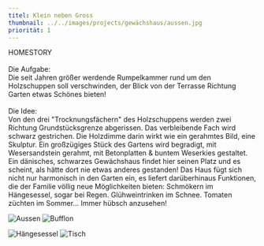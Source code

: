 ```yaml
---
titel: Klein neben Gross
thumbnail: ../../images/projects/gewächshaus/aussen.jpg
priorität: 1
---
```


HOMESTORY <br>
<br>
Die Aufgabe: <br>
Die seit Jahren größer werdende Rumpelkammer rund um den Holzschuppen soll verschwinden, der Blick von
der Terrasse Richtung Garten etwas Schönes bieten! <br>
<br>
Die Idee: <br>
Von den drei "Trocknungsfächern" des Holzschuppens werden zwei Richtung Grundstücksgrenze abgerissen.
Das verbleibende Fach wird schwarz gestrichen. Die Holzdimme darin wirkt wie ein gerahmtes Bild, eine
Skulptur.
Ein großzügiges Stück des Gartens wird begradigt, mit Wesersandstein gerahmt, mit Betonplatten &
buntem Weserkies gestaltet. Ein dänisches, schwarzes Gewächshaus findet hier seinen Platz und es
scheint, als hätte dort nie etwas anderes gestanden! Das Haus fügt sich nicht nur harmonisch in den
Garten ein, es liefert darüberhinaus Funktionen, die der Familie völlig neue Möglichkeiten bieten:
Schmökern im Hängesessel, sogar bei Regen. Glühweintrinken im Schnee. Tomaten züchten im Sommer...
Immer hübsch anzusehen!

![Aussen](../../images/projects/gewächshaus/aussen.jpg)
![Bufflon](../../images/projects/gewächshaus/bufflon.jpg)

![Hängesessel](../../images/projects/gewächshaus/haengesessel.jpg)
![Tisch](../../images/projects/gewächshaus/tisch-aussen.jpg)
